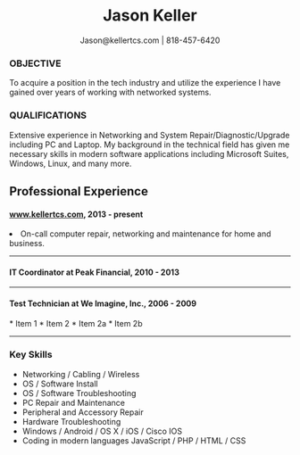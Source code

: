 <h1 align="center">Jason Keller</h1>
<p align="center">Jason@kellertcs.com | 818-457-6420</p>
<h3>OBJECTIVE</h3>
<p>To acquire a position in the tech industry and utilize the experience I have gained over years of working with networked systems.</p>
<h3>QUALIFICATIONS</h3>
<p>Extensive experience in Networking and System Repair/Diagnostic/Upgrade including PC and Laptop. My background in the technical field has given me necessary skills in modern software applications including Microsoft Suites, Windows, Linux, and many more.</p>

<h2>Professional Experience</h2>
<h4><a href="#top">www.kellertcs.com</a>, 2013 - present</h4> 
<li>On-call computer repair, networking and maintenance for home and business.</li>
<hr>
<h4>IT Coordinator at Peak Financial, 2010 - 2013</h4>
<hr>
<h4>Test Technician at We Imagine, Inc., 2006 - 2009</h4>
* Item 1
* Item 2
  * Item 2a
  * Item 2b
<hr>
<h3>Key Skills</h3>
<ul class="keySkills">
<li>Networking / Cabling / Wireless</li>
<li>OS / Software Install</li>
<li>OS / Software Troubleshooting</li>
<li>PC Repair and Maintenance</li>
<li>Peripheral and Accessory Repair</li>
<li>Hardware Troubleshooting</li>
<li>Windows / Android / OS X / iOS / Cisco IOS</li>
<li>Coding in modern languages JavaScript / PHP / HTML / CSS</li>
</ul>
